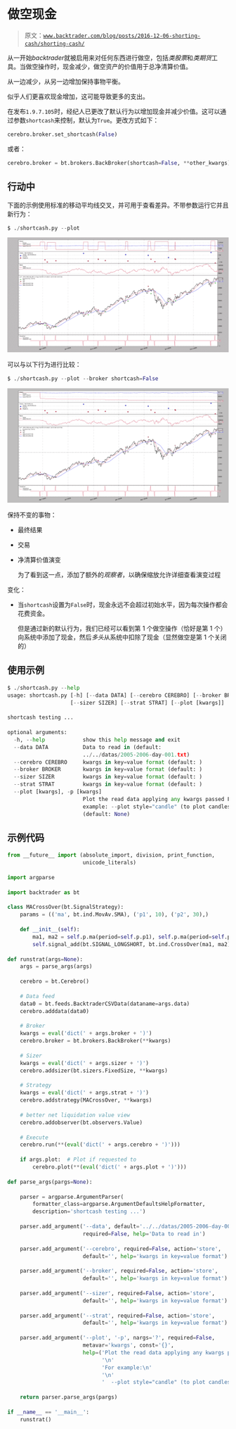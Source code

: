 # 做空现金

> 原文：[`www.backtrader.com/blog/posts/2016-12-06-shorting-cash/shorting-cash/`](https://www.backtrader.com/blog/posts/2016-12-06-shorting-cash/shorting-cash/)

从一开始*backtrader*就被启用来对任何东西进行做空，包括*类股票*和*类期货*工具。当做空操作时，现金减少，做空资产的价值用于总净清算价值。

从一边减少，从另一边增加保持事物平衡。

似乎人们更喜欢现金增加，这可能导致更多的支出。

在发布`1.9.7.105`时，经纪人已更改了默认行为以增加现金并减少价值。这可以通过参数`shortcash`来控制，默认为`True`。更改方式如下：

```py
cerebro.broker.set_shortcash(False)
```

或者：

```py
cerebro.broker = bt.brokers.BackBroker(shortcash=False, **other_kwargs)
```

## 行动中

下面的示例使用标准的移动平均线交叉，并可用于查看差异。不带参数运行它并且新行为：

```py
$ ./shortcash.py --plot
```

![图片](img/e28f919fa437e7e8e35ae2f211294acf.png)

可以与以下行为进行比较：

```py
$ ./shortcash.py --plot --broker shortcash=False
```

![图片](img/5bf61e8da86b48bf663059fb9f359918.png)

保持不变的事物：

+   最终结果

+   交易

+   净清算价值演变

    为了看到这一点，添加了额外的*观察者*，以确保缩放允许详细查看演变过程

变化：

+   当`shortcash`设置为`False`时，现金永远不会超过初始水平，因为每次操作都会花费资金。

    但是通过新的默认行为，我们已经可以看到第 1 个做空操作（恰好是第 1 个）向系统中添加了现金，然后*多头*从系统中扣除了现金（显然做空是第 1 个关闭的）

## 使用示例

```py
$ ./shortcash.py --help
usage: shortcash.py [-h] [--data DATA] [--cerebro CEREBRO] [--broker BROKER]
                    [--sizer SIZER] [--strat STRAT] [--plot [kwargs]]

shortcash testing ...

optional arguments:
  -h, --help            show this help message and exit
  --data DATA           Data to read in (default:
                        ../../datas/2005-2006-day-001.txt)
  --cerebro CEREBRO     kwargs in key=value format (default: )
  --broker BROKER       kwargs in key=value format (default: )
  --sizer SIZER         kwargs in key=value format (default: )
  --strat STRAT         kwargs in key=value format (default: )
  --plot [kwargs], -p [kwargs]
                        Plot the read data applying any kwargs passed For
                        example: --plot style="candle" (to plot candles)
                        (default: None)
```

## 示例代码

```py
from __future__ import (absolute_import, division, print_function,
                        unicode_literals)

import argparse

import backtrader as bt

class MACrossOver(bt.SignalStrategy):
    params = (('ma', bt.ind.MovAv.SMA), ('p1', 10), ('p2', 30),)

    def __init__(self):
        ma1, ma2 = self.p.ma(period=self.p.p1), self.p.ma(period=self.p.p2)
        self.signal_add(bt.SIGNAL_LONGSHORT, bt.ind.CrossOver(ma1, ma2))

def runstrat(args=None):
    args = parse_args(args)

    cerebro = bt.Cerebro()

    # Data feed
    data0 = bt.feeds.BacktraderCSVData(dataname=args.data)
    cerebro.adddata(data0)

    # Broker
    kwargs = eval('dict(' + args.broker + ')')
    cerebro.broker = bt.brokers.BackBroker(**kwargs)

    # Sizer
    kwargs = eval('dict(' + args.sizer + ')')
    cerebro.addsizer(bt.sizers.FixedSize, **kwargs)

    # Strategy
    kwargs = eval('dict(' + args.strat + ')')
    cerebro.addstrategy(MACrossOver, **kwargs)

    # better net liquidation value view
    cerebro.addobserver(bt.observers.Value)

    # Execute
    cerebro.run(**(eval('dict(' + args.cerebro + ')')))

    if args.plot:  # Plot if requested to
        cerebro.plot(**(eval('dict(' + args.plot + ')')))

def parse_args(pargs=None):

    parser = argparse.ArgumentParser(
        formatter_class=argparse.ArgumentDefaultsHelpFormatter,
        description='shortcash testing ...')

    parser.add_argument('--data', default='../../datas/2005-2006-day-001.txt',
                        required=False, help='Data to read in')

    parser.add_argument('--cerebro', required=False, action='store',
                        default='', help='kwargs in key=value format')

    parser.add_argument('--broker', required=False, action='store',
                        default='', help='kwargs in key=value format')

    parser.add_argument('--sizer', required=False, action='store',
                        default='', help='kwargs in key=value format')

    parser.add_argument('--strat', required=False, action='store',
                        default='', help='kwargs in key=value format')

    parser.add_argument('--plot', '-p', nargs='?', required=False,
                        metavar='kwargs', const='{}',
                        help=('Plot the read data applying any kwargs passed\n'
                              '\n'
                              'For example:\n'
                              '\n'
                              '  --plot style="candle" (to plot candles)\n'))

    return parser.parse_args(pargs)

if __name__ == '__main__':
    runstrat()
```
